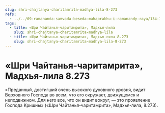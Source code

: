 ```yaml
---
slug: shri-chajtanya-charitamrita-madhya-lila-8-273
refs:
  - ../../09-ramananda-samvada-beseda-mahaprabhu-i-ramanandy-raya/134-1982-05-13-b-c1-c3-ramananda-samvada-beseda-mahaprabhu-i-ramanady-raya.md
tags:
  - title: «Шри Чайтанья-чаритамрита», Мадхья-лила
    slug: shri-chajtanya-charitamrita-madhya-lila
  - title: «Шри Чайтанья-чаритамрита», Мадхья-лила 8.273
    slug: shri-chajtanya-charitamrita-madhya-lila-8-273
---
```


# «Шри Чайтанья-чаритамрита», Мадхья-лила 8.273

«Преданный, достигший очень высокого духовного уровня, видит Верховного Господа во всем, что его окружает, движущемся и неподвижном. Для него все, что он видит вокруг, — это проявление Господа Кришны» («Шри Чайтанья-чаритамрита», Мадхья-лила, 8.273).
